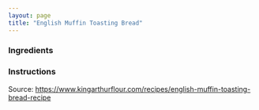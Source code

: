 ```yaml
---
layout: page
title: "English Muffin Toasting Bread"
---
```


### Ingredients

### Instructions

Source: https://www.kingarthurflour.com/recipes/english-muffin-toasting-bread-recipe

